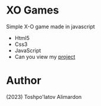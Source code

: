 # XO Games
Simple X-O game made in javascript

- Html5
- Css3
- JavaScript
- Can you view my [project]()

# Author
(2023) Toshpo'latov Alimardon
